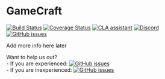GameCraft
=========
[![Build Status](https://travis-ci.org/Dragovorn/gamecraft.svg?branch=master)](https://travis-ci.org/Dragovorn/gamecraft) [![Coverage Status](https://coveralls.io/repos/github/Dragovorn/gamecraft/badge.svg?branch=master)](https://coveralls.io/github/Dragovorn/gamecraft?branch=master) [![CLA assistant](https://cla-assistant.io/readme/badge/Dragovorn/gamecraft)](https://cla-assistant.io/Dragovorn/gamecraft) [![Discord](https://img.shields.io/discord/388676515589652480.svg)](https://discord.gg/HwCMmU4) [![GitHub issues](https://img.shields.io/github/issues/Dragovorn/gamecraft.svg)](https://github.com/Dragovorn/gamecraft/issues)

Add more info here later  

Want to help us out?  
    - If you are experienced: [![GitHub issues](https://img.shields.io/github/issues/Dragovorn/gamecraft/Help%20wanted.svg)](https://github.com/Dragovorn/gamecraft/issues?q=is%3Aissue+is%3Aopen+label%3A%22Help+wanted%22)  
    - If you are inexperienced: [![GitHub issues](https://img.shields.io/github/issues/Dragovorn/gamecraft/Good%20first%20issue.svg)](https://github.com/Dragovorn/gamecraft/labels/Good%20first%20issue)
